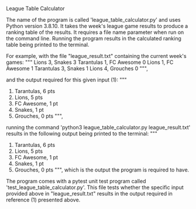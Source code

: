 League Table Calculator

The name of the program is called 'league_table_calculator.py' and uses Python version 3.8.10. 
It takes the week's league game results to produce a ranking table of the results.
It requires a file name parameter when run on the command line. 
Running the program results in the calculated ranking table being printed to the terminal. 

For example, with the file "league_result.txt" containing the current week's games:
"""
Lions 3, Snakes 3
Tarantulas 1, FC Awesome 0
Lions 1, FC Awesome 1
Tarantulas 3, Snakes 1
Lions 4, Grouches 0
""",

and the output required for this given input (1):
"""
1. Tarantulas, 6 pts
2. Lions, 5 pts
3. FC Awesome, 1 pt
4. Snakes, 1 pt
5. Grouches, 0 pts
""",

running the command 'python3 league_table_calculator.py league_result.txt'
results in the following output being printed to the terminal:
"""
1. Tarantulas, 6 pts
2. Lions, 5 pts
3. FC Awesome, 1 pt
4. Snakes, 1 pt
5. Grouches, 0 pts
""",
which is the output the program is required to have.

The program comes with a pytest unit test program called 'test_league_table_calculator.py'.
This file tests whether the specific input provided above in "league_result.txt" results in the output required in reference (1) presented above.

